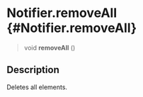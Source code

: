 Notifier.removeAll {#Notifier.removeAll}
==================

> void **removeAll** ()

Description
-----------

Deletes all elements.
